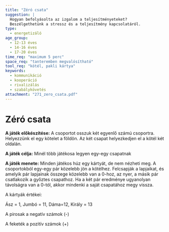 ```yaml
---
title: "Zéró csata"
suggestion: | 
  Hogyan befolyásolta az izgalom a teljesítményeteket?
  Beszélgethetünk a stressz és a teljesítmény kapcsolatáról.
type:
  - energetizáló
age_group:
  - 12-13 éves
  - 14-16 éves
  - 17-20 éves
time_req: "maximum 5 perc"
space_req: "tanteremben megvalósítható"
tool_req: "kötél, pakli kártya"
keywords: 
  - kommunikáció
  - kooperáció
  - rivalizálás
  - szabálykövetés
attachment: "271_zero_csata.pdf"
---
```


# Zéró csata

**A játék előkészítése:** A csoportot osszuk két egyenlő számú csoportra. Helyezzünk el egy kötelet a földön. Az két csapat helyezkedjen el a kötél két oldalán.

**A játék célja:** Minél több játékosa legyen egy-egy csapatnak

**A játék menete:** Minden játékos húz egy kártyát, de nem nézheti meg. A csoportokból egy-egy pár közelebb jön a kötélhez. Felcsapják a lapjaikat, és amelyik pár lapjainak összege közelebb van a 0-hoz, az nyer, a másik pár csatlakozik a győztes csapathoz. Ha a két pár eredménye ugyanolyan távolságra van a 0-tól, akkor mindenki a saját csapatához megy vissza.

A kártyák értékei:

Ász = 1, Jumbó = 11, Dáma=12, Király = 13

A pirosak a negatív számok (-)

A feketék a pozitív számok (+)
  
  
